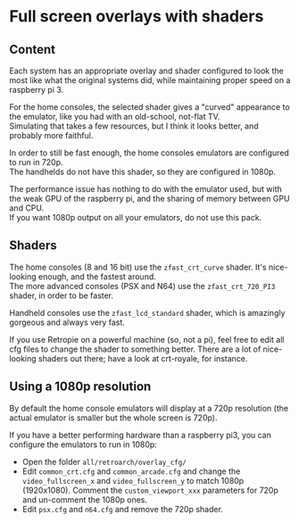 # Full screen overlays with shaders

## Content

Each system has an appropriate overlay and shader configured to look the most like what the original systems did, while maintaining proper speed on a raspberry pi 3.

For the home consoles, the selected shader gives a "curved" appearance to the emulator, like you had with an old-school, not-flat TV.  
Simulating that takes a few resources, but I think it looks better, and probably more faithful.

In order to still be fast enough, the home consoles emulators are configured to run in 720p.  
The handhelds do not have this shader, so they are configured in 1080p.

The performance issue has nothing to do with the emulator used, but with the weak GPU of the raspberry pi, and the sharing of memory between GPU and CPU.  
If you want 1080p output on all your emulators, do not use this pack.

## Shaders

The home consoles (8 and 16 bit) use the `zfast_crt_curve` shader. It's nice-looking enough, and the fastest around.  
The more advanced consoles (PSX and N64) use the `zfast_crt_720_PI3` shader, in order to be faster.

Handheld consoles use the `zfast_lcd_standard` shader, which is amazingly gorgeous and always very fast.

If you use Retropie on a powerful machine (so, not a pi), feel free to edit all cfg files to change the shader to something better. There are a lot of nice-looking shaders out there; have a look at crt-royale, for instance.

## Using a 1080p resolution

By default the home console emulators will display at a 720p resolution (the actual emulator is smaller but the whole screen is 720p).

If you have a better performing hardware than a raspberry pi3, you can configure the emulators to run in 1080p:

- Open the folder `all/retroarch/overlay_cfg/`
- Edit `common_crt.cfg` and `common_arcade.cfg` and change the `video_fullscreen_x` and `video_fullscreen_y` to match 1080p (1920x1080). Comment the `custom_viewport_xxx` parameters for 720p and un-comment the 1080p ones.
- Edit `psx.cfg` and `n64.cfg` and remove the 720p shader.